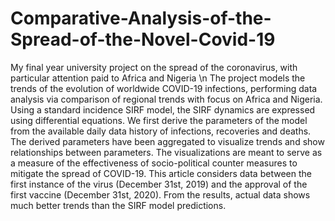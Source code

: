 # Comparative-Analysis-of-the-Spread-of-the-Novel-Covid-19
My final year university project on the spread of the coronavirus, with particular attention paid to Africa and Nigeria \n
The project models the trends of the evolution of worldwide COVID-19 infections, performing data analysis via comparison of regional trends with focus on Africa and Nigeria. Using a standard incidence SIRF model, the SIRF dynamics are expressed using differential equations. We first derive the parameters of the model from the available daily data history of infections, recoveries and deaths. The derived parameters have been aggregated to visualize trends and show relationships between parameters. The visualizations are meant to serve as a measure of the effectiveness of socio-political counter measures to mitigate the spread of COVID-19. This article considers data between the first instance of the virus (December 31st, 2019) and the approval of the first vaccine (December 31st, 2020). From the results, actual data shows much better trends than the SIRF model predictions.
